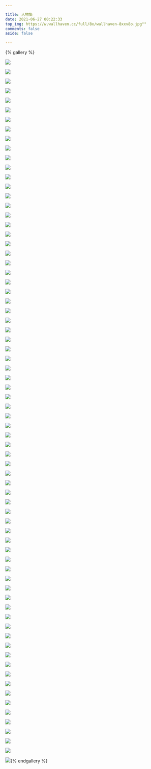 ```yaml
---

title: 人物集
date: 2021-06-27 00:22:33
top_img: https://w.wallhaven.cc/full/8x/wallhaven-8xxv8o.jpg""
comments: false
aside: false

---
```


{% gallery %}

![](https://w.wallhaven.cc/full/3z/wallhaven-3z5j5v.png)

![](https://w.wallhaven.cc/full/1k/wallhaven-1kxyxg.png)

![](https://w.wallhaven.cc/full/v9/wallhaven-v9ylyl.png)

![](https://w.wallhaven.cc/full/57/wallhaven-57kok9.png)

![](https://w.wallhaven.cc/full/j3/wallhaven-j3k7km.png)

![](https://w.wallhaven.cc/full/9m/wallhaven-9m8p8k.png)

![](https://w.wallhaven.cc/full/y8/wallhaven-y8gogd.png)

![](https://w.wallhaven.cc/full/wq/wallhaven-wqljlr.png)

![](https://w.wallhaven.cc/full/rd/wallhaven-rdo1ow.png)

![](https://w.wallhaven.cc/full/k7/wallhaven-k7k5kd.png)

![](https://w.wallhaven.cc/full/28/wallhaven-289l9x.png)

![](https://w.wallhaven.cc/full/l3/wallhaven-l3kpkl.png)

![](https://w.wallhaven.cc/full/57/wallhaven-57kq25.png)



![](https://w.wallhaven.cc/full/k7/wallhaven-k7k681.png)

![](https://w.wallhaven.cc/full/x8/wallhaven-x8j2el.png)

![](https://w.wallhaven.cc/full/8o/wallhaven-8od1go.png)

![](https://w.wallhaven.cc/full/1k/wallhaven-1kxmq1.png)

![](https://w.wallhaven.cc/full/y8/wallhaven-y8grqd.png)

![](https://w.wallhaven.cc/full/9m/wallhaven-9m8yo8.png)

![](https://w.wallhaven.cc/full/wq/wallhaven-wqlr5x.png)

![](https://w.wallhaven.cc/full/6o/wallhaven-6o2zmq.png)

![](https://w.wallhaven.cc/full/o3/wallhaven-o3ley9.png)

![](https://w.wallhaven.cc/full/l3/wallhaven-l3k7yp.png)

![](https://w.wallhaven.cc/full/28/wallhaven-289516.png)

![](https://w.wallhaven.cc/full/q2/wallhaven-q2g8jl.png)

![](https://w.wallhaven.cc/full/57/wallhaven-57k8z9.png)

![](https://w.wallhaven.cc/full/rd/wallhaven-rdozgw.png)

![](https://w.wallhaven.cc/full/x8/wallhaven-x8j2zz.png)

![](https://w.wallhaven.cc/full/72/wallhaven-72wq93.png)

![](https://w.wallhaven.cc/full/k7/wallhaven-k7k6zd.png)

![](https://w.wallhaven.cc/full/v9/wallhaven-v9yrzl.png)

![](https://w.wallhaven.cc/full/1k/wallhaven-1kxm1g.png)

![](https://w.wallhaven.cc/full/28/wallhaven-2895zx.png)

![](https://w.wallhaven.cc/full/dp/wallhaven-dpeq3m.png)

![](https://w.wallhaven.cc/full/m9/wallhaven-m9wmz9.png)

![](https://w.wallhaven.cc/full/pk/wallhaven-pkjxl9.png)

![](https://w.wallhaven.cc/full/o3/wallhaven-o3le19.png)

![](https://w.wallhaven.cc/full/y8/wallhaven-y8gr5d.png)

![](https://w.wallhaven.cc/full/x8/wallhaven-x8j27z.png)

![](https://w.wallhaven.cc/full/g7/wallhaven-g79l53.png)

![](https://w.wallhaven.cc/full/z8/wallhaven-z8orqo.png)

![](https://w.wallhaven.cc/full/k7/wallhaven-k7k61d.png)

![](https://w.wallhaven.cc/full/1k/wallhaven-1kxmdg.png)

![](https://w.wallhaven.cc/full/8o/wallhaven-8od1kk.png)

![](https://w.wallhaven.cc/full/pk/wallhaven-pkjxw9.png)

![](https://w.wallhaven.cc/full/72/wallhaven-72wq13.png)

![](https://w.wallhaven.cc/full/q2/wallhaven-q2g83l.png)

![](https://w.wallhaven.cc/full/m9/wallhaven-m9wm19.png)

![](https://w.wallhaven.cc/full/rd/wallhaven-rdozyw.png)

![](https://w.wallhaven.cc/full/wq/wallhaven-wqlr6r.png)

![](https://w.wallhaven.cc/full/v9/wallhaven-v9yrol.png)

![](https://w.wallhaven.cc/full/28/wallhaven-2895dx.png)

![](https://w.wallhaven.cc/full/dp/wallhaven-dpeqkm.png)

![](https://w.wallhaven.cc/full/9m/wallhaven-9m8y2k.png)

![](https://w.wallhaven.cc/full/3z/wallhaven-3z5ewv.png)

![](https://w.wallhaven.cc/full/l3/wallhaven-l3k7wl.png)

![](https://w.wallhaven.cc/full/y8/wallhaven-y8gred.png)

![](https://w.wallhaven.cc/full/y8/wallhaven-y8gljk.png)

![](https://w.wallhaven.cc/full/3z/wallhaven-3z58k6.png)

![](https://w.wallhaven.cc/full/57/wallhaven-57kqd3.png)

![](https://w.wallhaven.cc/full/l3/wallhaven-l3koqr.png)

![](https://w.wallhaven.cc/full/o3/wallhaven-o3lmdm.png)

![](https://w.wallhaven.cc/full/j3/wallhaven-j3kj8q.png)

![](https://w.wallhaven.cc/full/6o/wallhaven-6o21q6.png)

![](https://w.wallhaven.cc/full/72/wallhaven-72wk6v.png)

![](https://w.wallhaven.cc/full/m9/wallhaven-m9w6pk.png)

![](https://w.wallhaven.cc/full/g7/wallhaven-g79kjl.png)

![](https://w.wallhaven.cc/full/8o/wallhaven-8odwzy.png)

![](https://w.wallhaven.cc/full/g7/wallhaven-g79krd.png)

![](https://w.wallhaven.cc/full/j3/wallhaven-j3kj2y.png)

![](https://w.wallhaven.cc/full/rd/wallhaven-rdoxk7.png)



![](https://w.wallhaven.cc/full/z8/wallhaven-z8ojkw.jpg)

![](https://w.wallhaven.cc/full/k7/wallhaven-k7kgym.png)

![](https://w.wallhaven.cc/full/1k/wallhaven-1kxerg.jpg){% endgallery %}